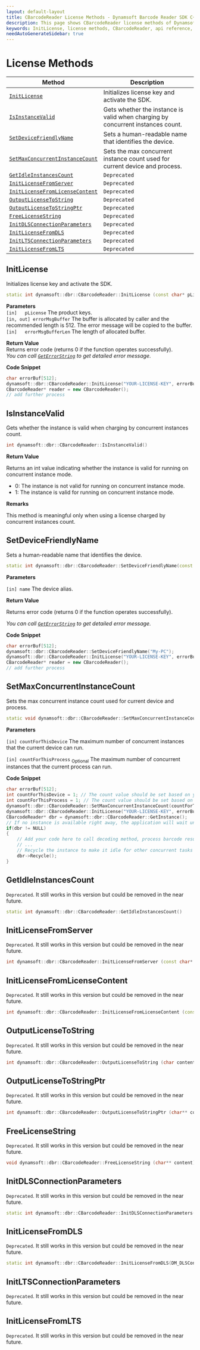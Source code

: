 ```yaml
---
layout: default-layout
title: CBarcodeReader License Methods - Dynamsoft Barcode Reader SDK C++ Edition API Reference
description: This page shows CBarcodeReader license methods of Dynamsoft Barcode Reader SDK C++ Edition.
keywords: InitLicense, license methods, CBarcodeReader, api reference, c++
needAutoGenerateSidebar: true
---
```



# License Methods

  | Method               | Description |
  |----------------------|-------------|
  | [`InitLicense`](#initlicense) | Initializes license key and activate the SDK. |
  | [`IsInstanceValid`](#isinstancevalid) | Gets whether the instance is valid when charging by concurrent instances count. |
  | [`SetDeviceFriendlyName`](#setdevicefriendlyname) | Sets a human-readable name that identifies the device. |
  | [`SetMaxConcurrentInstanceCount`](#setmaxconcurrentinstancecount) | Sets the max concurrent instance count used for current device and process. |
  | [`GetIdleInstancesCount`](#getidleinstancescount) | `Deprecated` |
  | [`InitLicenseFromServer`](#initlicensefromserver) | `Deprecated` |
  | [`InitLicenseFromLicenseContent`](#initlicensefromlicensecontent) | `Deprecated` |
  | [`OutputLicenseToString`](#outputlicensetostring) | `Deprecated` |
  | [`OutputLicenseToStringPtr`](#outputlicensetostringptr) | `Deprecated` |
  | [`FreeLicenseString`](#freelicensestring) | `Deprecated` |
  | [`InitDLSConnectionParameters`](#initdlsconnectionparameters) | `Deprecated` |
  | [`InitLicenseFromDLS`](#initlicensefromdls) | `Deprecated` |
  | [`InitLTSConnectionParameters`](#initltsconnectionparameters) | `Deprecated` |
  | [`InitLicenseFromLTS`](#initlicensefromlts) | `Deprecated` |


## InitLicense
Initializes license key and activate the SDK.

```cpp
static int dynamsoft::dbr::CBarcodeReader::InitLicense (const char* pLicense, char errorMsgBuffer[] = NULL, const int errorMsgBufferLen = 0)	
```   
   
**Parameters**  
`[in]	pLicense` The product keys.  
`[in, out] errorMsgBuffer` The buffer is allocated by caller and the recommended length is 512. The error message will be copied to the buffer.  
`[in]	errorMsgBufferLen` The length of allocated buffer.  


**Return Value**  
Returns error code (returns 0 if the function operates successfully).    
*You can call [`GetErrorString`](general.md#geterrorstring) to get detailed error message.*


**Code Snippet**  
```cpp
char errorBuf[512];
dynamsoft::dbr::CBarcodeReader::InitLicense("YOUR-LICENSE-KEY", errorBuf, 512);
CBarcodeReader* reader = new CBarcodeReader();
// add further process
```

## IsInstanceValid

Gets whether the instance is valid when charging by concurrent instances count.

```cpp
int dynamsoft::dbr::CBarcodeReader::IsInstanceValid()
```

**Return Value**

Returns an int value indicating whether the instance is valid for running on concurrent instance mode.

- 0: The instance is not valid for running on concurrent instance mode.
- 1: The instance is valid for running on concurrent instance mode.

**Remarks**

This method is meaningful only when using a license charged by concurrent instances count.

## SetDeviceFriendlyName

Sets a human-readable name that identifies the device.

```cpp
static int dynamsoft::dbr::CBarcodeReader::SetDeviceFriendlyName(const char* name)
```

**Parameters**

`[in] name` The device alias.

**Return Value**

Returns error code (returns 0 if the function operates successfully).

*You can call [`GetErrorString`](general.md#geterrorstring) to get detailed error message.*

**Code Snippet**

```cpp
char errorBuf[512];
dynamsoft::dbr::CBarcodeReader::SetDeviceFriendlyName("My-PC");
dynamsoft::dbr::CBarcodeReader::InitLicense("YOUR-LICENSE-KEY", errorBuf, 512);
CBarcodeReader* reader = new CBarcodeReader();
// add further process
```

## SetMaxConcurrentInstanceCount

Sets the max concurrent instance count used for current device and process.

```cpp
static void dynamsoft::dbr::CBarcodeReader::SetMaxConcurrentInstanceCount(int countForThisDevice, int countForThisProcess = 0)
```

**Parameters**

`[in] countForThisDevice` The maximum number of concurrent instances that the current device can run.

`[in] countForThisProcess` <sub>Optional</sub> The maximum number of concurrent instances that the current process can run.

**Code Snippet**

```cpp
char errorBuf[512];
int countForThisDevice = 1; // The count value should be set based on your purchased license count
int countForThisProcess = 1; // The count value should be set based on your purchased license count
dynamsoft::dbr::CBarcodeReader::SetMaxConcurrentInstanceCount(countForThisDevice, countForThisProcess);
dynamsoft::dbr::CBarcodeReader::InitLicense("YOUR-LICENSE-KEY", errorBuf, 512);
CBarcodeReader* dbr = dynamsoft::dbr::CBarcodeReader::GetInstance();
// If no instance is available right away, the application will wait until one becomes available
if(dbr != NULL)
{
    // Add your code here to call decoding method, process barcode results and so on
    // ...
    // Recycle the instance to make it idle for other concurrent tasks
    dbr->Recycle();
}
```

## GetIdleInstancesCount

`Deprecated`. It still works in this version but could be removed in the near future.

```cpp
static int dynamsoft::dbr::CBarcodeReader::GetIdleInstancesCount()
```

## InitLicenseFromServer
`Deprecated`. It still works in this version but could be removed in the near future.

```cpp
int dynamsoft::dbr::CBarcodeReader::InitLicenseFromServer (const char* pLicenseServer, const char* pLicenseKey)
```   
   

## InitLicenseFromLicenseContent
`Deprecated`. It still works in this version but could be removed in the near future.

```cpp
int dynamsoft::dbr::CBarcodeReader::InitLicenseFromLicenseContent (const char* pLicenseKey, const char* pLicenseContent)	
```   


## OutputLicenseToString
`Deprecated`. It still works in this version but could be removed in the near future.

```cpp
int dynamsoft::dbr::CBarcodeReader::OutputLicenseToString (char content[], const int contentLen)
```   
   

## OutputLicenseToStringPtr
`Deprecated`. It still works in this version but could be removed in the near future.

```cpp
int dynamsoft::dbr::CBarcodeReader::OutputLicenseToStringPtr (char** content)
```   


## FreeLicenseString
`Deprecated`. It still works in this version but could be removed in the near future.

```cpp
void dynamsoft::dbr::CBarcodeReader::FreeLicenseString (char** content)
```   


## InitDLSConnectionParameters
`Deprecated`. It still works in this version but could be removed in the near future.

```cpp
static int dynamsoft::dbr::CBarcodeReader::InitDLSConnectionParameters(DM_DLSConnectionParameters *pDLSConnectionParameters)
```   
   


## InitLicenseFromDLS
`Deprecated`. It still works in this version but could be removed in the near future.

```cpp
static int dynamsoft::dbr::CBarcodeReader::InitLicenseFromDLS(DM_DLSConnectionParameters *pDLSConnectionParameters, char errorMsgBuffer[] = NULL, const int errorMsgBufferLen = 0)
```   
   

## InitLTSConnectionParameters
`Deprecated`. It still works in this version but could be removed in the near future.

## InitLicenseFromLTS
`Deprecated`. It still works in this version but could be removed in the near future.


